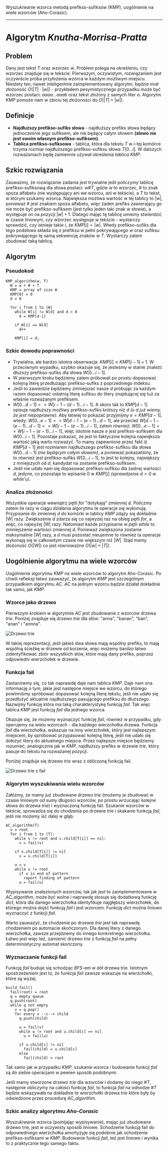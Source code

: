 Wyszukiwanie wzorca metodą prefikso-sufiksów (KMP), uogólnienie na wiele
wzorców (Aho-Corasic).

---

# Algorytm *Knutha-Morrisa-Pratta*

## Problem
Dany jest tekst $T$ oraz wzorzec $w$. Problem polega na określeniu, czy wzorzec znajduje się w tekście. Pierwszym, oczywistym, rozwiązaniem jest oczywiście próba przyłożenia wzorca w każdym możliwym miejscu. Niestety ten, nawet inteligentnie zaimplementowany algorytm, będzie miał złożoność $O(|T|\cdot|w|)$ - przykładem pesymistycznego przypadku może być wzorzec postaci: *aaaa...aaab* oraz tekst złożony z samych liter *a*. Algorytm *KMP* pomoże nam w zbiciu tej złożoności do $O(|T|+|w|)$.


## Definicje
- **Najdłuższy prefikso-sufiks słowa** - najdłuższy prefiks słowa będący jednocześnie jego sufiksem, ale nie będący całym słowem **(słowo nie jest swoim własnym prefikso-sufiksem)**.
- **Tablica prefikso-sufiksowa** - tablica, która dla tekstu $T$ w $i$-tej komórce trzyma rozmiar najdłuższego prefikso-sufiksu słowa $T[0...i]$. W dalszych rozważaniach będę zamiennie używał określenia *tablica KMP*.


## Szkic rozwiązania
Zauważmy, że rozwiązanie zadania jest trywialne jeśli policzymy tablicę prefikso-sufiksową dla słowa postaci: $w\#T$, gdzie $w$ to wzorzec, $\#$ to znak spoza alfabetu (nie występujący ani we wzorcu, ani w tekście), a $T$ to tekst, w którym szukamy wzorca. Największa możliwa wartość w tej tablicy to $|w|$, ponieważ $\#$ jest znakiem spoza alfabetu, więc żaden prefiks zawierający go nie może być prefikso-sufiksem (jest tylko jeden taki znak w słowie), a występuje on na pozycji $|w|+1$. Dlatego mając tę tablicę umiemy stwierdzić w czasie liniowym, czy wzorzec występuje w tekście - wystarczy sprawdzić, czy istnieje takie $i$, że $KMP[i] = |w|$. Wtedy prefikso-sufiks dla tego podsłowa składa się z prefiksu w pełni pokrywającego $w$ oraz sufiksu pokrywającego tę samą sekwencję znaków w $T$. Wystarczy zatem zbudować taką tablicę.


## Algorytm

### Pseudokod
```
KMP_algorithm(w, T)
  W = w + # + T
  KMP = array of size W
  KMP[0] = 0
  d = 0

  for i from 1 to |W|
    while W[i] != W[d] and d > 0
      d = KMP[d-1]

    if W[i] == W[d]
      d++

    KMP[i] = d;
```

### Szkic dowodu poprawności
- Trywialna, ale bardzo istotna obserwacja: $KMP[i] \leq KMP[i-1]+1$. W przeciwnym wypadku, szybko okazuje się, że jesteśmy w stanie znaleźć dłuższy prefikso-sufiks dla słowa $W[0...i-1]$.
- W pierwszym kroku będziemy zatem próbowali po prostu dopasować kolejną literę przedłużając prefikso-sufiks z poprzedniego indeksu.
- Jeśli to zawiedzie będziemy zmniejszać nasze $d$ próbując za każdym razem dopasować ostatnią literę sufiksu do litery znajdującej się tuż za właśnie rozważanym prefiksem.
- $W[0...d-1]==W[i-1-(d-1)...i-1]$. A skoro tak to $KMP[d-1]$ opisuje najdłuższy możliwy prefikso-sufiks krótszy niż $d$ *(o $d$ już wiemy, że jest niepoprawne)*. Aby łatwiej to pokazać przyjmijmy $e=KMP[d-1]$, wtedy: $W[0...e-1]==W[d-1-(e-1)...d-1]$, ale przecież $W[d-1-(e-1)...d-1]==W[i-1-(e-1)...i-1]$, zatem również: $W[0...e-1]==W[i-1-(e-1)...i-1]$, więc istotnie nasze $e$ jest prefikso-sufiksem dla $W[0...i-1]$. Pozostaje pokazać, że jest to faktycznie kolejna największa wartość jaką warto rozważyć. To mamy zapewnione przez fakt iż $KMP[d-1]$ jest rozmiarem najdłuższego prefikso-sufiksu dla słowa $W[0...d-1]$ *(nie będącym całym słowem)*, a ponieważ pokazaliśmy, że to również jest prefikso-sufiks $W[0...i-1]$, to jest to kolejny, największy z mniejszych od $d$, kandydat na zostanie prefikso-sufiksem.
- Jeśli nie udało nam się dopasować prefikso-sufiksu dla żadnej wartości $d$, jedyne, co pozostaje to wpisanie $0$ w $KMP[i]$ *(sprawdzenie $d>0$ w while'u)*.

### Analiza złożoności
Wszystkie operacje wewnątrz pętli *for* "dotykają" zmiennej $d$. Policzmy zatem ile razy w ciągu działania algorytmu te operacje się wykonują. Przypisanie do zmiennej $d$ do komórki w tablicy $KMP$ zdąży się dokładnie |W| razy. Zwiększenie $d$ zdarza się co najwyżej raz na obieg pętli *for*, a więc, co najwyżej |W| razy. Natomiast każde przypisanie w pętli *while* to zmniejszenie wartości zmiennej $d$. Ponieważ zwiększona zostanie maksymalnie $|W|$ razy, a $d$ musi pozostać nieujemne to również ta operacje wykonają się w całkowitym czasie nie większym niż $|W|$. Stąd mamy złożoność $O(|W|)$ co jest równoważne $O(|w|+|T|)$.

## Uogólnienie algorytmu na wiele wzorców

Uogólnienie algorytmu *KMP* na wiele wzorców to algorytm Aho-Corasic. Po chwili refleksji łatwo zauważyć, że algorytm *KMP* jest szczególnym przypadkiem algorytmu *AC*. *AC* na jednym wzorcu będzie działał dokładnie tak samo, jak *KMP*.

### Wzorce jako drzewo
Pierwszym krokiem w algorytmie *AC* jest zbudowanie z wzorców drzewa *trie*. Poniżej znajduje się drzewo *trie* dla słów: "anna", "banan", "ban", "anan" i "annna".

![Drzewo trie](../../resources/II.3.1-trie.svg)

W takiej reprezentacji, jeśli jakieś dwa słowa mają wspólny prefiks, to mają wspólną ścieżkę w drzewie od korzenia, więc możemy bardzo łatwo zidentyfikować zbiór wszystkich słów, które mają dany prefiks, poprzez odpowiedni wierzchołek w drzewie.

### Funkcja fail
Zastanówmy się, co tak naprawdę daje nam tablica *KMP*. Daje nam ona informację o tym, jakie jest następne miejsce we wzorcu, do którego powinniśmy spróbować dopasować kolejną literę tekstu, jeśli nie udało się przedłużyć aktualnie najdłuższego pasującego prefiksu do dłuższego. Nazwijmy funkcję która ma taką charakterystykę funkcją *fail*. Tak więc tablica *KMP* jest funkcją *fail* dla jednego wzorca.

Okazuje się, że możemy wyznaczyć funkcję *fail*, również w przypadku, gdy operujemy na wielu wzorcach - dla każdego wierzchołka drzewa. Funkcja *fail* dla wierzchołka, wskazuje na inny wierzchołek, który jest najlepszym miejscem, by spróbować przypasować kolejną literę, jeśli nie udało się dołożyć litery do aktualnego miejsca. Przez najlepsze miejsce będziemy rozumieć, analogicznie jak w *KMP*, najdłuższy prefiks w drzewie *trie*, który pasuje do tekstu na rozważanej pozycji.

Poniżej znajduje się drzewo *trie* wraz z obliczoną funkcją fail.

![Drzewo trie z fail](../../resources/II.3.1-trie-fail.svg)

### Algorytm wyszukiwania wielu wzorców
Załóżmy, że mamy już zbudowane drzewo *trie* (możemy je zbudować w czasie liniowym od sumy długości wzorców, po prostu wrzucając kolejne słowa do drzewa *trie*) i wyznaczoną funkcję fail. Szukanie wzorców w tekście, sprowadza się do chodzenia po drzewie *trie* i skakanie funkcją *fail*, jeśli nie możemy iść dalej w głąb.

```
AC_algorithm(T)
  v = root
  for i from 1 to |T|:
    while v != root and v.child[T[i]] == nil:
      v = fail(v)

    if v.child[T[i]] != nil
      v = v.child[T[i]]

    u = v
    while u != root
      if u is end of pattern
        report finding of pattern
      u = fail(u)
```

Wypisywanie znalezionych wzorców, tak jak jest to zaimplementowane w *AC_algorithm*, może być wolne i naprawdę stosuje się dodatkową funkcję *dict*, która dla danego wierzchołka identyfikuje najgłębszy wierzchołek, do którego można dojść funkcją *fail* i jest wzorcem. Funkcję *dict* można liniowo wyznaczyć z funkcji *fail*.

Warto zauważyć, że chodzenie po drzewie *trie* jest tak naprawdę chodzeniem po automacie skończonym. Dla danej litery z danego wierzchołka, zawsze przejdziemy do innego konkretnego wierzchołka. Łatwo jest więc też, zamienić drzewo *trie* z funkcją *fail* na pełny deterministyczny automat skończony.

### Wyznaczanie funkcji fail
Funkcję *fail* buduje się schodząc *BFS*-em w dół drzewa trie. Istotnym spostrzeżeniem jest to, że funkcja *fail* zawsze wskazuje na wierzchołki, które są wyżej.

```
build_fail()
  fail(root) = root
  q = empty queue
  q.push(root)
  while q not empty
    v = q.pop()
    for every v --c--> child
      q.push(child)

      u = fail(v)
      while u != root and u.child[c] == nil
        u = fail(u)

      if u.child[c] != nil
        fail(child) = u.child[c]
      else
        fail(child) = root
```

Tak samo jak w przypadku *KMP*, szukanie wzorca i budowanie funkcji *fail* są do siebie operacjami w pewien sposób podobnymi.

Jeśli mamy stworzone drzewo *trie* dla wzorców i dodamy do niego $\#T$, następnie obliczymy na całości funkcję *fail*, to funkcja *fail* na odnodze $\#T$ będzie wskazywała na dokładnie te wierzchołki drzewa *trie* które były by odwiedzone przez procedurę *AC_algorithm*.

### Szkic analizy algorytmu *Aho-Corasic*

Wyszukiwanie wzorca (pomijając wypisywanie), mając już zbudowane drzewo trie, jest w oczywisty sposób liniowe. Schodzenie funkcją fail do odpowiedniego wierzchołka amortyzyje się podobnie jak schodzenie prefikso-sufiksami w *KMP*. Budowanie funkcji *fail*, też jest liniowe i wynika to z praktycznie tego samego faktu.
